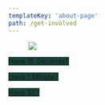 ```yaml
---
templateKey: 'about-page'
path: /get-involved
---
```

<figure class="image is-16by6">
  <img src="https://battle-for-msu-swim-dive.s3.amazonaws.com/top_3_ways.png">
</figure>

<a style='background-color:rgb(24, 69, 59);' href='https://docs.google.com/forms/d/e/1FAIpQLSdV8pc1aYdtizEoHehtdhxFqZAIXZHUz-xz8sbtDeKgxt3h8g/viewform' class="button is-large is-fullwidth is-success is-link">Have 15 Seconds?</a>

<a style='background-color:rgb(24, 69, 59);' href='https://www.change.org/battleforspartanswimanddive' class="button is-large is-fullwidth is-success is-link">Have 1 Minute?</a>


<a style='background-color:rgb(24, 69, 59);' href='https://www.jotform.com/form/203318217622044?fbclid=IwAR0xKyKwRHsTEgxiC8M_DZAvUfZf6RdiF6lk3qRoMW1pG5OJgVywFXBIWUY' class="button is-large is-fullwidth is-success is-link">Have $5?</a>
